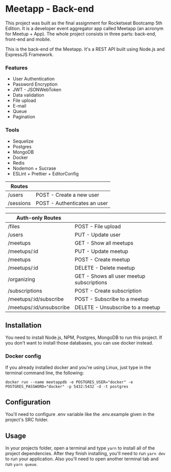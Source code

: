 # Meetapp - Back-end

This project was built as the final assignment for Rocketseat Bootcamp 5th Edition.
It is a developer event aggregator app called Meetapp (an acronym for Meetup + App).
The whole project consists in three parts: back-end, front-end and mobile.

This is the back-end of the Meetapp.
It's a REST API built using Node.js and ExpressJS Framework.

### Features
* User Authentication
* Password Encryption
* JWT - JSONWebToken
* Data validation
* File upload
* E-mail
* Queue
* Pagination

### Tools
* Sequelize
* Postgres
* MongoDB
* Docker
* Redis
* Nodemon + Sucrase
* ESLint + Prettier + EditorConfig


| Routes      |                                |
|-------------|--------------------------------|
| /users      | POST - Create a new user       |
| /sessions   | POST - Authenticates an user   |


| Auth-only Routes         |                         |
|--------------------------|-------------------------|
| /files                   | POST - File upload      |
| /users                   | PUT  - Update user      |
| /meetups                 | GET  - Show all meetups |
| /meetups/:id             | PUT  - Update meetup    |
| /meetups                 | POST - Create meetup    | 
| /meetups/:id             | DELETE - Delete meetup  |
| /organizing              | GET - Shows all user meetup subscriptions |
| /subscriptions           | POST - Create subscription |
| /meetups/:id/subscribe   | POST - Subscribe to a meetup |
| /meetups/:id/unsubscribe | DELETE - Unsubscribe to a meetup |

## Installation
You need to install Node.js, NPM, Postgres, MongoDB to run this project.
If you don't want to install those databases, you can use docker instead.

### Docker config
If you already installed docker and you're using Linux, just type in the terminal command line, the following:

```docker run --name meetappdb -e POSTGRES_USER="docker" -e POSTGRES_PASSWORD="docker" -p 5432:5432 -d -t postgres```

## Configuration
You'll need to configure .env variable like the .env.example given in the project's SRC folder.

## Usage
In your projects folder, open a terminal and type ``` yarn ``` to install all of the project dependencies.
After they finish installing, you'll need to run ```yarn dev``` to run your application. 
Also you'll need to open another terminal tab and run ```yarn queue```.


